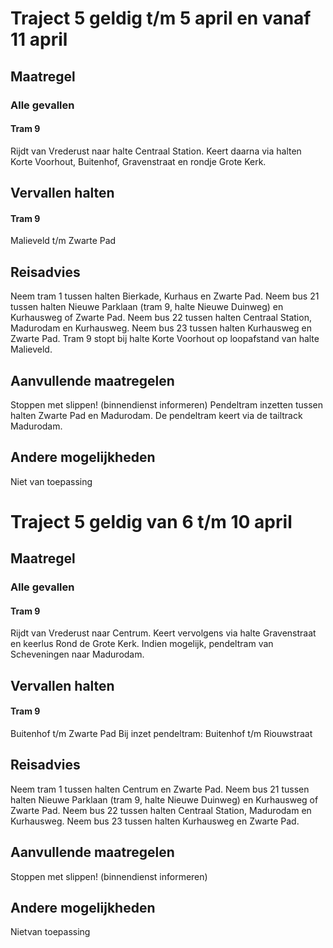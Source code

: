 # Traject 5 geldig t/m 5 april en vanaf 11 april
## Maatregel
### Alle gevallen

#### Tram 9
Rijdt van Vrederust naar halte Centraal Station.
Keert daarna via halten Korte Voorhout, Buitenhof, Gravenstraat en rondje Grote Kerk.

## Vervallen halten

#### Tram 9
Malieveld t/m Zwarte Pad

## Reisadvies
Neem tram 1 tussen halten Bierkade, Kurhaus en Zwarte Pad.
Neem bus 21 tussen halten Nieuwe Parklaan (tram 9, halte Nieuwe Duinweg) en Kurhausweg of Zwarte Pad.
Neem bus 22 tussen halten Centraal Station, Madurodam en Kurhausweg. 
Neem bus 23 tussen halten Kurhausweg en Zwarte Pad.
Tram 9 stopt bij halte Korte Voorhout op loopafstand van halte Malieveld.

## Aanvullende maatregelen
Stoppen met  slippen! (binnendienst informeren)
Pendeltram inzetten tussen halten Zwarte Pad en Madurodam. De pendeltram keert via de tailtrack Madurodam.

## Andere mogelijkheden
Niet van toepassing

# Traject 5 geldig van 6 t/m 10 april 
## Maatregel
### Alle gevallen

#### Tram 9
Rijdt van Vrederust naar Centrum.
Keert vervolgens via halte Gravenstraat en keerlus Rond de Grote Kerk.
Indien mogelijk, pendeltram van Scheveningen naar Madurodam.

## Vervallen halten

#### Tram 9
Buitenhof t/m Zwarte Pad
Bij inzet pendeltram: Buitenhof t/m Riouwstraat

## Reisadvies
Neem tram 1 tussen halten Centrum en Zwarte Pad.
Neem bus 21 tussen halten Nieuwe Parklaan (tram 9, halte Nieuwe Duinweg) en Kurhausweg of Zwarte Pad.
Neem bus 22 tussen halten Centraal Station, Madurodam en Kurhausweg.
Neem bus 23 tussen halten Kurhausweg en Zwarte Pad.

## Aanvullende maatregelen
Stoppen met  slippen! (binnendienst informeren)

## Andere mogelijkheden
Nietvan toepassing
